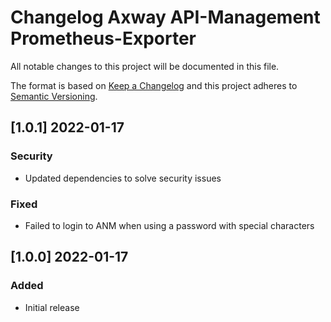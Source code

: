 # Changelog Axway API-Management Prometheus-Exporter
All notable changes to this project will be documented in this file.

The format is based on [Keep a Changelog](http://keepachangelog.com/)
and this project adheres to [Semantic Versioning](http://semver.org/).

## [1.0.1] 2022-01-17

### Security
- Updated dependencies to solve security issues

### Fixed
- Failed to login to ANM when using a password with special characters

## [1.0.0] 2022-01-17

### Added
- Initial release